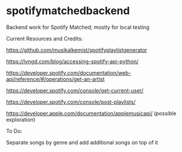 # spotifymatchedbackend
Backend work for Spotify Matched; mostly for local testing


Current Resources and Credits:

https://github.com/musikalkemist/spotifyplaylistgenerator

https://lvngd.com/blog/accessing-spotify-api-python/

https://developer.spotify.com/documentation/web-api/reference/#/operations/get-an-artist

https://developer.spotify.com/console/get-current-user/

https://developer.spotify.com/console/post-playlists/

https://developer.apple.com/documentation/applemusicapi/ (possible exploration)

To Do:

Separate songs by genre and add additional songs on top of it
